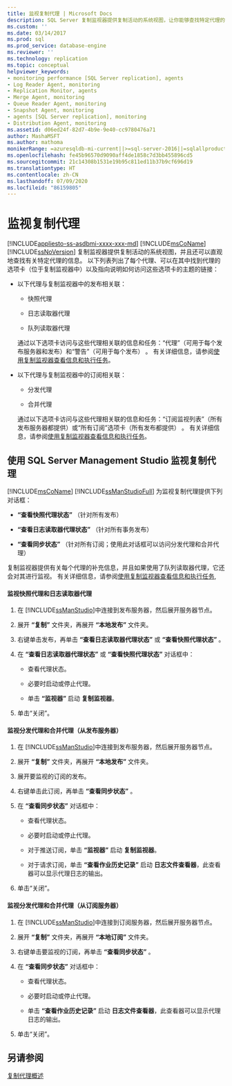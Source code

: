 ```yaml
---
title: 监视复制代理 | Microsoft Docs
description: SQL Server 复制监视器提供复制活动的系统视图，让你能够查找特定代理的相关信息。
ms.custom: ''
ms.date: 03/14/2017
ms.prod: sql
ms.prod_service: database-engine
ms.reviewer: ''
ms.technology: replication
ms.topic: conceptual
helpviewer_keywords:
- monitoring performance [SQL Server replication], agents
- Log Reader Agent, monitoring
- Replication Monitor, agents
- Merge Agent, monitoring
- Queue Reader Agent, monitoring
- Snapshot Agent, monitoring
- agents [SQL Server replication], monitoring
- Distribution Agent, monitoring
ms.assetid: d06ed24f-82d7-4b9e-9e40-cc9780476a71
author: MashaMSFT
ms.author: mathoma
monikerRange: =azuresqldb-mi-current||>=sql-server-2016||=sqlallproducts-allversions
ms.openlocfilehash: fe45b96570d9090aff4de1858c7d3bb455896cd5
ms.sourcegitcommit: 21c14308b1531e19b95c811ed11b37b9cf696d19
ms.translationtype: HT
ms.contentlocale: zh-CN
ms.lasthandoff: 07/09/2020
ms.locfileid: "86159805"
---
```

# <a name="monitor-replication-agents"></a>监视复制代理
[!INCLUDE[appliesto-ss-asdbmi-xxxx-xxx-md](../../../includes/applies-to-version/sql-asdbmi.md)]
  [!INCLUDE[msCoName](../../../includes/msconame-md.md)] [!INCLUDE[ssNoVersion](../../../includes/ssnoversion-md.md)] 复制监视器提供复制活动的系统视图，并且还可以直观地查找有关特定代理的信息。 以下列表列出了每个代理、可以在其中找到代理的选项卡（位于复制监视器中）以及指向说明如何访问这些选项卡的主题的链接：  
  
-   以下代理与复制监视器中的发布相关联：  
  
    -   快照代理  
  
    -   日志读取器代理  
  
    -   队列读取器代理  
  
     通过以下选项卡访问与这些代理相关联的信息和任务：“代理”（可用于每个发布服务器和发布）和“警告”（可用于每个发布） 。 有关详细信息，请参阅[使用复制监视器查看信息和执行任务](../../../relational-databases/replication/monitor/view-information-and-perform-tasks-replication-monitor.md)。  
  
-   以下代理与复制监视器中的订阅相关联：  
  
    -   分发代理  
  
    -   合并代理  
  
     通过以下选项卡访问与这些代理相关联的信息和任务：“订阅监视列表”（所有发布服务器都提供）或“所有订阅”选项卡（所有发布都提供） 。 有关详细信息，请参阅[使用复制监视器查看信息和执行任务](../../../relational-databases/replication/monitor/view-information-and-perform-tasks-replication-monitor.md)。  
  
## <a name="using-sql-server-management-studio-to-monitor-replication-agents"></a>使用 SQL Server Management Studio 监视复制代理  
 [!INCLUDE[msCoName](../../../includes/msconame-md.md)] [!INCLUDE[ssManStudioFull](../../../includes/ssmanstudiofull-md.md)] 为监视复制代理提供下列对话框：  
  
-   **“查看快照代理状态”** （针对所有发布）  
  
-   **“查看日志读取器代理状态”** （针对所有事务发布）  
  
-   **“查看同步状态”** （针对所有订阅；使用此对话框可以访问分发代理和合并代理）  
  
 复制监视器提供有关每个代理的补充信息，并且如果使用了队列读取器代理，它还会对其进行监视。 有关详细信息，请参阅[使用复制监视器查看信息和执行任务](../../../relational-databases/replication/monitor/view-information-and-perform-tasks-replication-monitor.md),
  
#### <a name="to-monitor-the-snapshot-agent-and-log-reader-agent"></a>监视快照代理和日志读取器代理  
  
1.  在 [!INCLUDE[ssManStudio](../../../includes/ssmanstudio-md.md)]中连接到发布服务器，然后展开服务器节点。  
  
2.  展开 **“复制”** 文件夹，再展开 **“本地发布”** 文件夹。  
  
3.  右键单击发布，再单击 **“查看日志读取器代理状态”** 或 **“查看快照代理状态”** 。  
  
4.  在 **“查看日志读取器代理状态”** 或 **“查看快照代理状态”** 对话框中：  
  
    -   查看代理状态。  
  
    -   必要时启动或停止代理。  
  
    -   单击 **“监视器”** 启动 **复制监视器**。  
  
5.  单击“关闭”。  
  
#### <a name="to-monitor-the-distribution-agent-and-merge-agent-from-the-publisher"></a>监视分发代理和合并代理（从发布服务器）  
  
1.  在 [!INCLUDE[ssManStudio](../../../includes/ssmanstudio-md.md)]中连接到发布服务器，然后展开服务器节点。  
  
2.  展开 **“复制”** 文件夹，再展开 **“本地发布”** 文件夹。  
  
3.  展开要监视的订阅的发布。  
  
4.  右键单击此订阅，再单击 **“查看同步状态”** 。  
  
5.  在 **“查看同步状态”** 对话框中：  
  
    -   查看代理状态。  
  
    -   必要时启动或停止代理。  
  
    -   对于推送订阅，单击 **“监视器”** 启动 **复制监视器**。  
  
    -   对于请求订阅，单击 **“查看作业历史记录”** 启动 **日志文件查看器**，此查看器可以显示代理日志的输出。  
  
6.  单击“关闭”。  
  
#### <a name="to-monitor-the-distribution-agent-and-merge-agent-from-the-subscriber"></a>监视分发代理和合并代理（从订阅服务器）  
  
1.  在 [!INCLUDE[ssManStudio](../../../includes/ssmanstudio-md.md)]中连接到订阅服务器，然后展开服务器节点。  
  
2.  展开 **“复制”** 文件夹，再展开 **“本地订阅”** 文件夹。  
  
3.  右键单击要监视的订阅，再单击 **“查看同步状态”** 。  
  
4.  在 **“查看同步状态”** 对话框中：  
  
    -   查看代理状态。  
  
    -   必要时启动或停止代理。  
  
    -   单击 **“查看作业历史记录”** 启动 **日志文件查看器**，此查看器可以显示代理日志的输出。  
  
5.  单击“关闭”。  
  
## <a name="see-also"></a>另请参阅  
 [复制代理概述](../../../relational-databases/replication/agents/replication-agents-overview.md)  
  
  
